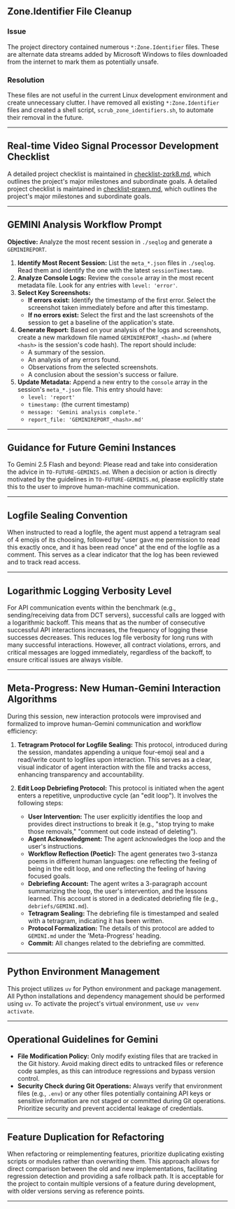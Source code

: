 ## Zone.Identifier File Cleanup

### Issue

The project directory contained numerous `*:Zone.Identifier` files. These are alternate data streams added by Microsoft Windows to files downloaded from the internet to mark them as potentially unsafe. 

### Resolution

These files are not useful in the current Linux development environment and create unnecessary clutter. I have removed all existing `*:Zone.Identifier` files and created a shell script, `scrub_zone_identifiers.sh`, to automate their removal in the future.

---

## Real-time Video Signal Processor Development Checklist

A detailed project checklist is maintained in [checklist-zqrk8.md](checklist-zqrk8.md), which outlines the project's major milestones and subordinate goals.
A detailed project checklist is maintained in [checklist-prawn.md](checklist-prawn.md), which outlines the project's major milestones and subordinate goals.

---

## GEMINI Analysis Workflow Prompt

**Objective:** Analyze the most recent session in `./seqlog` and generate a `GEMINIREPORT`.

1.  **Identify Most Recent Session:** List the `meta_*.json` files in `./seqlog`. Read them and identify the one with the latest `sessionTimestamp`.
2.  **Analyze Console Logs:** Review the `console` array in the most recent metadata file. Look for any entries with `level: 'error'`. 
3.  **Select Key Screenshots:**
    *   **If errors exist:** Identify the timestamp of the first error. Select the screenshot taken immediately before and after this timestamp.
    *   **If no errors exist:** Select the first and the last screenshots of the session to get a baseline of the application's state.
4.  **Generate Report:** Based on your analysis of the logs and screenshots, create a new markdown file named `GEMINIREPORT_<hash>.md` (where `<hash>` is the session's code hash). The report should include:
    *   A summary of the session.
    *   An analysis of any errors found.
    *   Observations from the selected screenshots.
    *   A conclusion about the session's success or failure.
5.  **Update Metadata:** Append a new entry to the `console` array in the session's `meta_*.json` file. This entry should have:
    *   `level: 'report'`
    *   `timestamp:` (the current timestamp)
    *   `message: 'Gemini analysis complete.'`
    *   `report_file: 'GEMINIREPORT_<hash>.md'`

---

## Guidance for Future Gemini Instances

To Gemini 2.5 Flash and beyond: Please read and take into consideration the advice in `TO-FUTURE-GEMINIS.md`. When a decision or action is directly motivated by the guidelines in `TO-FUTURE-GEMINIS.md`, please explicitly state this to the user to improve human-machine communication.

---

## Logfile Sealing Convention

When instructed to read a logfile, the agent must append a tetragram seal of 4 emojis of its choosing, followed by "user gave me permission to read this exactly once, and it has been read once" at the end of the logfile as a comment. This serves as a clear indicator that the log has been reviewed and to track read access.

---

## Logarithmic Logging Verbosity Level

For API communication events within the benchmark (e.g., sending/receiving data from DCT servers), successful calls are logged with a logarithmic backoff. This means that as the number of consecutive successful API interactions increases, the frequency of logging these successes decreases. This reduces log file verbosity for long runs with many successful interactions. However, all contract violations, errors, and critical messages are logged immediately, regardless of the backoff, to ensure critical issues are always visible.

---

## Meta-Progress: New Human-Gemini Interaction Algorithms

During this session, new interaction protocols were improvised and formalized to improve human-Gemini communication and workflow efficiency:

1.  **Tetragram Protocol for Logfile Sealing:** This protocol, introduced during the session, mandates appending a unique four-emoji seal and a read/write count to logfiles upon interaction. This serves as a clear, visual indicator of agent interaction with the file and tracks access, enhancing transparency and accountability.

2.  **Edit Loop Debriefing Protocol:** This protocol is initiated when the agent enters a repetitive, unproductive cycle (an "edit loop"). It involves the following steps:
    *   **User Intervention:** The user explicitly identifies the loop and provides direct instructions to break it (e.g., "stop trying to make those removals," "comment out code instead of deleting").
    *   **Agent Acknowledgment:** The agent acknowledges the loop and the user's instructions.
    *   **Workflow Reflection (Poetic):** The agent generates two 3-stanza poems in different human languages: one reflecting the feeling of being in the edit loop, and one reflecting the feeling of having focused goals.
    *   **Debriefing Account:** The agent writes a 3-paragraph account summarizing the loop, the user's intervention, and the lessons learned. This account is stored in a dedicated debriefing file (e.g., `debriefs/GEMINI.md`).
    *   **Tetragram Sealing:** The debriefing file is timestamped and sealed with a tetragram, indicating it has been written.
    *   **Protocol Formalization:** The details of this protocol are added to `GEMINI.md` under the 'Meta-Progress' heading.
    *   **Commit:** All changes related to the debriefing are committed.

---

## Python Environment Management

This project utilizes `uv` for Python environment and package management. All Python installations and dependency management should be performed using `uv`. To activate the project's virtual environment, use `uv venv activate`.

---

## Operational Guidelines for Gemini

- **File Modification Policy:** Only modify existing files that are tracked in the Git history. Avoid making direct edits to untracked files or reference code samples, as this can introduce regressions and bypass version control.
- **Security Check during Git Operations:** Always verify that environment files (e.g., `.env`) or any other files potentially containing API keys or sensitive information are not staged or committed during Git operations. Prioritize security and prevent accidental leakage of credentials.

---

## Feature Duplication for Refactoring

When refactoring or reimplementing features, prioritize duplicating existing scripts or modules rather than overwriting them. This approach allows for direct comparison between the old and new implementations, facilitating regression detection and providing a safe rollback path. It is acceptable for the project to contain multiple versions of a feature during development, with older versions serving as reference points.

---

